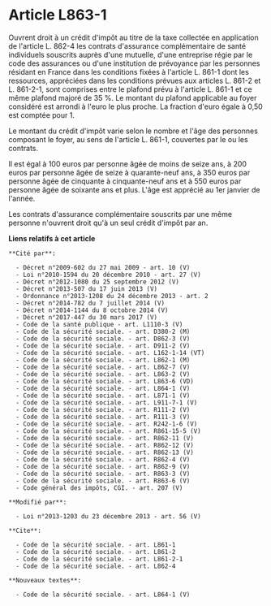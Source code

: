# Article L863-1

Ouvrent droit à un crédit d'impôt au titre de la taxe collectée en application de l'article L. 862-4 les contrats d'assurance
complémentaire de santé individuels souscrits auprès d'une mutuelle, d'une entreprise régie par le code des assurances ou
d'une institution de prévoyance par les personnes résidant en France dans les conditions fixées à l'article L. 861-1 dont les
ressources, appréciées dans les conditions prévues aux articles L. 861-2 et L. 861-2-1, sont comprises entre le plafond prévu
à l'article L. 861-1 et ce même plafond majoré de 35 %. Le montant du plafond applicable au foyer considéré est arrondi à
l'euro le plus proche. La fraction d'euro égale à 0,50 est comptée pour 1. 

Le montant du crédit d'impôt varie selon le nombre et l'âge des personnes composant le foyer, au sens de l'article L. 861-1,
couvertes par le ou les contrats. 

Il est égal à 100 euros par personne âgée de moins de seize ans, à 200 euros par personne âgée de seize à quarante-neuf ans,
à 350 euros par personne âgée de cinquante à cinquante-neuf ans et à 550 euros par personne âgée de soixante ans et plus.
L'âge est apprécié au 1er janvier de l'année. 

Les contrats d'assurance complémentaire souscrits par une même personne n'ouvrent droit qu'à un seul crédit d'impôt par an.

**Liens relatifs à cet article**

	**Cité par**:

	  - Décret n°2009-602 du 27 mai 2009 - art. 10 (V)
	  - Loi n°2010-1594 du 20 décembre 2010 - art. 27 (V)
	  - Décret n°2012-1080 du 25 septembre 2012 (V)
	  - Décret n°2013-507 du 17 juin 2013 (V)
	  - Ordonnance n°2013-1208 du 24 décembre 2013 - art. 2
	  - Décret n°2014-782 du 7 juillet 2014 (V)
	  - Décret n°2014-1144 du 8 octobre 2014 (V)
	  - Décret n°2017-447 du 30 mars 2017 (V)
	  - Code de la santé publique - art. L1110-3 (V)
	  - Code de la sécurité sociale. - art. D380-2 (M)
	  - Code de la sécurité sociale. - art. D862-3 (V)
	  - Code de la sécurité sociale. - art. D911-2 (V)
	  - Code de la sécurité sociale. - art. L162-1-14 (VT)
	  - Code de la sécurité sociale. - art. L862-1 (M)
	  - Code de la sécurité sociale. - art. L862-7 (V)
	  - Code de la sécurité sociale. - art. L863-2 (V)
	  - Code de la sécurité sociale. - art. L863-6 (VD)
	  - Code de la sécurité sociale. - art. L864-1 (V)
	  - Code de la sécurité sociale. - art. L871-1 (V)
	  - Code de la sécurité sociale. - art. L911-7-1 (V)
	  - Code de la sécurité sociale. - art. R111-2 (V)
	  - Code de la sécurité sociale. - art. R111-3 (V)
	  - Code de la sécurité sociale. - art. R242-1-6 (V)
	  - Code de la sécurité sociale. - art. R861-15-5 (V)
	  - Code de la sécurité sociale. - art. R862-11 (V)
	  - Code de la sécurité sociale. - art. R862-12 (V)
	  - Code de la sécurité sociale. - art. R862-13 (V)
	  - Code de la sécurité sociale. - art. R862-4 (V)
	  - Code de la sécurité sociale. - art. R862-9 (V)
	  - Code de la sécurité sociale. - art. R863-3 (V)
	  - Code de la sécurité sociale. - art. R863-6 (V)
	  - Code général des impôts, CGI. - art. 207 (V)

	**Modifié par**:

	  - Loi n°2013-1203 du 23 décembre 2013 - art. 56 (V)

	**Cite**:

	  - Code de la sécurité sociale. - art. L861-1
	  - Code de la sécurité sociale. - art. L861-2
	  - Code de la sécurité sociale. - art. L861-2-1
	  - Code de la sécurité sociale. - art. L862-4

	**Nouveaux textes**:

	  - Code de la sécurité sociale. - art. L864-1 (V)
